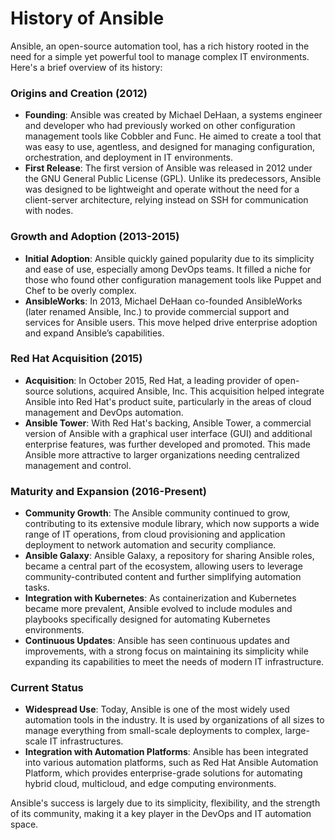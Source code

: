 # History of Ansible

Ansible, an open-source automation tool, has a rich history rooted in the need for a simple yet powerful tool to manage complex IT environments. Here's a brief overview of its history:

### **Origins and Creation (2012)**
- **Founding**: Ansible was created by Michael DeHaan, a systems engineer and developer who had previously worked on other configuration management tools like Cobbler and Func. He aimed to create a tool that was easy to use, agentless, and designed for managing configuration, orchestration, and deployment in IT environments.
- **First Release**: The first version of Ansible was released in 2012 under the GNU General Public License (GPL). Unlike its predecessors, Ansible was designed to be lightweight and operate without the need for a client-server architecture, relying instead on SSH for communication with nodes.

### **Growth and Adoption (2013-2015)**
- **Initial Adoption**: Ansible quickly gained popularity due to its simplicity and ease of use, especially among DevOps teams. It filled a niche for those who found other configuration management tools like Puppet and Chef to be overly complex.
- **AnsibleWorks**: In 2013, Michael DeHaan co-founded AnsibleWorks (later renamed Ansible, Inc.) to provide commercial support and services for Ansible users. This move helped drive enterprise adoption and expand Ansible’s capabilities.

### **Red Hat Acquisition (2015)**
- **Acquisition**: In October 2015, Red Hat, a leading provider of open-source solutions, acquired Ansible, Inc. This acquisition helped integrate Ansible into Red Hat's product suite, particularly in the areas of cloud management and DevOps automation.
- **Ansible Tower**: With Red Hat's backing, Ansible Tower, a commercial version of Ansible with a graphical user interface (GUI) and additional enterprise features, was further developed and promoted. This made Ansible more attractive to larger organizations needing centralized management and control.

### **Maturity and Expansion (2016-Present)**
- **Community Growth**: The Ansible community continued to grow, contributing to its extensive module library, which now supports a wide range of IT operations, from cloud provisioning and application deployment to network automation and security compliance.
- **Ansible Galaxy**: Ansible Galaxy, a repository for sharing Ansible roles, became a central part of the ecosystem, allowing users to leverage community-contributed content and further simplifying automation tasks.
- **Integration with Kubernetes**: As containerization and Kubernetes became more prevalent, Ansible evolved to include modules and playbooks specifically designed for automating Kubernetes environments.
- **Continuous Updates**: Ansible has seen continuous updates and improvements, with a strong focus on maintaining its simplicity while expanding its capabilities to meet the needs of modern IT infrastructure.

### **Current Status**
- **Widespread Use**: Today, Ansible is one of the most widely used automation tools in the industry. It is used by organizations of all sizes to manage everything from small-scale deployments to complex, large-scale IT infrastructures.
- **Integration with Automation Platforms**: Ansible has been integrated into various automation platforms, such as Red Hat Ansible Automation Platform, which provides enterprise-grade solutions for automating hybrid cloud, multicloud, and edge computing environments.

Ansible's success is largely due to its simplicity, flexibility, and the strength of its community, making it a key player in the DevOps and IT automation space.